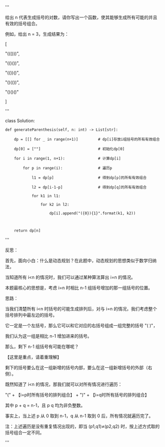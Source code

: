 '''

给出 n 代表生成括号的对数，请你写出一个函数，使其能够生成所有可能的并且有效的括号组合。

例如，给出 n = 3，生成结果为：

[

  "((()))",

  "(()())",

  "(())()",

  "()(())",

  "()()()"

]

'''

class Solution:

    def generateParenthesis(self, n: int) -> List[str]:

        dp = [[] for _ in range(n+1)]         # dp[i]存放i组括号的所有有效组合

        dp[0] = [""]                          # 初始化dp[0]

        for i in range(1, n+1):               # 计算dp[i]

            for p in range(i):                # 遍历p

                l1 = dp[p]                    # 得到dp[p]的所有有效组合

                l2 = dp[i-1-p]                # 得到dp[q]的所有有效组合

                for k1 in l1:

                    for k2 in l2:

                        dp[i].append("({0}){1}".format(k1, k2))

            

        return dp[n]


'''

反思：

首先，面向小白：什么是动态规划？在此题中，动态规划的思想类似于数学归纳法，

当知道所有 i<n 的情况时，我们可以通过某种算法算出 i=n 的情况。

本题最核心的思想是，考虑 i=n 时相比 n-1 组括号增加的那一组括号的位置。

思路：

当我们清楚所有 i<n 时括号的可能生成排列后，对与 i=n 的情况，我们考虑整个括号排列中最左边的括号。

它一定是一个左括号，那么它可以和它对应的右括号组成一组完整的括号 "( )"，

我们认为这一组是相比 n-1 增加进来的括号。

那么，剩下 n-1 组括号有可能在哪呢？

【这里是重点，请着重理解】

剩下的括号要么在这一组新增的括号内部，要么在这一组新增括号的外部（右侧）。

既然知道了 i<n 的情况，那我们就可以对所有情况进行遍历：

"(" + 【i=p时所有括号的排列组合】 + ")" + 【i=q时所有括号的排列组合】

其中 p + q = n-1，且 p q 均为非负整数。

事实上，当上述 p 从 0 取到 n-1，q 从 n-1 取到 0 后，所有情况就遍历完了。

注：上述遍历是没有重复情况出现的，即当 (p1,q1)≠(p2,q2) 时，按上述方式取的括号组合一定不同。


'''

